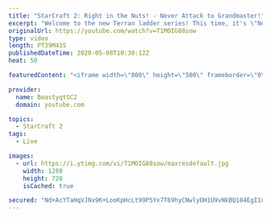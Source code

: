 ```yaml
---
title: "StarCraft 2: Right in the Nuts! - Never Attack to Grandmaster!"
excerpt: "Welcome to the new Terran ladder series! This time, it's \"Never Attack to Grandmaster!\" In this challenge, I play as Terran on the EU ladder, and in every game I'm not allowed to attack with any units except for using Ghosts. I'm allowed to make any army units for defending, as long as I don't attack"
originalUrl: https://youtube.com/watch?v=T1MOIG88sow
type: video
length: PT39M43S
publishedDateTime: 2020-05-08T10:30:12Z
heat: 50

featuredContent: "<iframe width=\"800\" height=\"500\" frameborder=\"0\" src=\"https://www.youtube.com/embed/T1MOIG88sow\" allow=\"accelerometer; autoplay; encrypted-media; gyroscope; picture-in-picture\" allowfullscreen></iframe>"

provider:
  name: BeastyqtSC2
  domain: youtube.com

topics:
  - StarCraft 2
tags:
  - Live

images:
  - url: https://i.ytimg.com/vi/T1MOIG88sow/maxresdefault.jpg
    width: 1280
    height: 720
    isCached: true

secured: "Nd+AcYTaHqVJNx9K+LooKpHcLt99P5Yx7T69hyCNwlyOH1U9vNkBQ184EgI1uWM061xNRRZuv74+ZKOpdE/jVuA7W5jRw6P+nx7Wz0OvDj8yToV4qonAeRYzFVubbzcvFEkJpPzD3JnPrz1YmZW+wXjAcYWbF17JleRANr0EMrBt1Q6Z0me38Rt5j1i7Iu7X8nXhEveP6zVWkPj7Vswo/7zGbYv0g8OzE8Dq4zNg/91xna3Zo9c5Ti8eTQHCbmi1b7NLku6wGOwni54kpBVCHVPOcTwR9Ul/6CUOno7AELSaaJiAEtIR+497omxfUYUV5SJBvzBGRCe4A2Bz+6MKIUuud6sKSXnHk0DHtETa9Xu0GBDuGMzyGbhyD6Aj7QKtnC+mAziTUt9GWh9QRFT6KpaNlJEry+6jsH05CxgRn6M=;Kwn9QasTWbCojwtPExgEjQ=="
---
```


